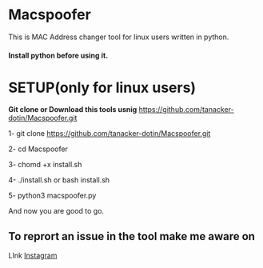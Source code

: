 # Macspoofer
This is MAC Address changer tool for linux users written in python.
#### Install python before using it.

# SETUP(only for linux users)
**Git clone or Download this tools usnig** https://github.com/tanacker-dotin/Macspoofer.git

1- git clone https://github.com/tanacker-dotin/Macspoofer.git

2- cd Macspoofer

3- chomd +x install.sh

4- ./install.sh or bash install.sh

5- python3 macspoofer.py

And now you are good to go.

## To reprort an issue in the tool make me aware on
LInk
[Instagram](https://instagram.com/m.tanishq.kushwaha/)
